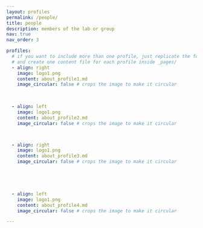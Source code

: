 ```yaml
---
layout: profiles
permalink: /people/
title: people
description: members of the lab or group
nav: true
nav_order: 3

profiles:
  # if you want to include more than one profile, just replicate the following block
  # and create one content file for each profile inside _pages/
  - align: right
    image: logo1.png
    content: about_profile1.md
    image_circular: false # crops the image to make it circular

   
  
  - align: left
    image: logo1.png
    content: about_profile2.md
    image_circular: false # crops the image to make it circular



  - align: right
    image: logo1.png
    content: about_profile3.md
    image_circular: false # crops the image to make it circular

  



  - align: left
    image: logo1.png
    content: about_profile4.md
    image_circular: false # crops the image to make it circular

---
```


